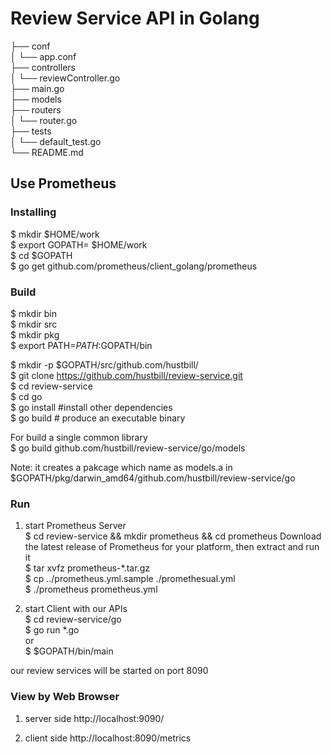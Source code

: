 # Review Service API in Golang 


├── conf  
│   └── app.conf  
├── controllers  
│   └── reviewController.go  
├── main.go  
├── models  
├── routers  
│   └── router.go  
├── tests  
│   └── default_test.go  
└── README.md


## Use Prometheus

### Installing 
$ mkdir $HOME/work  
$ export GOPATH= $HOME/work  
$ cd $GOPATH  
$ go get github.com/prometheus/client_golang/prometheus  

### Build  
$ mkdir bin  
$ mkdir src  
$ mkdir pkg     
$ export PATH=$PATH:$GOPATH/bin    

$ mkdir -p $GOPATH/src/github.com/hustbill/  
$ git clone https://github.com/hustbill/review-service.git  
$ cd review-service  
$ cd go  
$ go install  #install other dependencies  
$ go build    # produce an executable binary  


For build a single common library   
$ go build github.com/hustbill/review-service/go/models  
  
Note: it creates a pakcage which name as models.a in $GOPATH/pkg/darwin_amd64/github.com/hustbill/review-service/go  

### Run 

1. start Prometheus Server  
$ cd review-service  && mkdir prometheus && cd prometheus
 Download the latest release of Prometheus for your platform, then extract and run it   
$ tar xvfz prometheus-*.tar.gz  
$ cp ../prometheus.yml.sample ./promethesual.yml  
$ ./prometheus prometheus.yml  

2. start Client with our APIs  
$ cd review-service/go  
$ go run *.go   
or     
$ $GOPATH/bin/main  

our review services will be started on port 8090  
  
### View by Web Browser
1. server side 
http://localhost:9090/

2. client side
http://localhost:8090/metrics
